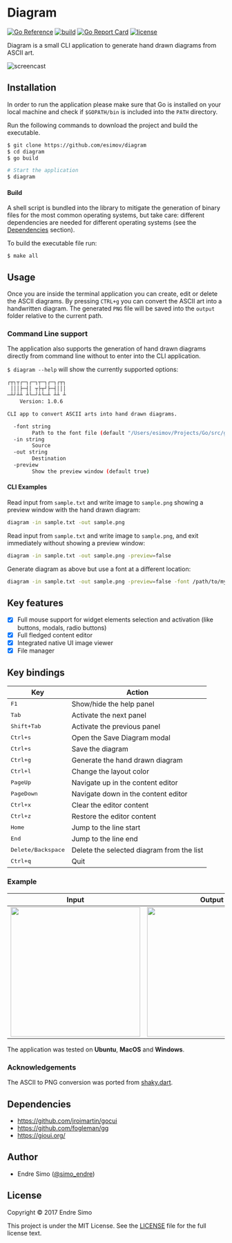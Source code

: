 # Diagram
[![Go Reference](https://pkg.go.dev/badge/github.com/esimov/diagram.svg)](https://pkg.go.dev/github.com/esimov/diagram)
[![build](https://github.com/esimov/diagram/actions/workflows/build.yml/badge.svg)](https://github.com/esimov/diagram/actions/workflows/build.yml)
[![Go Report Card](https://goreportcard.com/badge/github.com/esimov/diagram)](https://goreportcard.com/report/github.com/esimov/diagram)
[![license](https://img.shields.io/github/license/esimov/diagram)](./LICENSE)

Diagram is a small CLI application to generate hand drawn diagrams from ASCII art.

![screencast](images/screencast.gif)

## Installation

In order to run the application please make sure that Go is installed on your local machine and check if `$GOPATH/bin` is included into the `PATH` directory.

Run the following commands to download the project and build the executable.

```bash
$ git clone https://github.com/esimov/diagram
$ cd diagram
$ go build

# Start the application
$ diagram
```

#### Build

A shell script is bundled into the library to mitigate the generation of binary files for the most common operating systems, but take care: different dependencies are needed for different operating systems (see the [Dependencies](#dependencies) section). 

To build the executable file run:

`$ make all`

## Usage

Once you are inside the terminal application you can create, edit or delete the ASCII diagrams. By pressing `CTRL+g` you can convert the ASCII art into a handwritten diagram. The generated `PNG` file will be saved into the `output` folder relative to the current path.

### Command Line support

The application also supports the generation of hand drawn diagrams directly from command line without to enter into the CLI application.

`$ diagram --help` will show the currently supported options:

```bash
┌┬┐┬┌─┐┌─┐┬─┐┌─┐┌┬┐
 │││├─┤│ ┬├┬┘├─┤│││
─┴┘┴┴ ┴└─┘┴└─┴ ┴┴ ┴
    Version: 1.0.6

CLI app to convert ASCII arts into hand drawn diagrams.

  -font string
    	Path to the font file (default "/Users/esimov/Projects/Go/src/github.com/esimov/diagram/font/gloriahallelujah.ttf")
  -in string
    	Source
  -out string
    	Destination
  -preview
    	Show the preview window (default true)
```

#### CLI Examples

Read input from `sample.txt` and write image to `sample.png` showing a preview window with the hand drawn diagram:

```bash
diagram -in sample.txt -out sample.png
```

Read input from `sample.txt` and write image to `sample.png`, and exit immediately without showing a preview window:

```bash
diagram -in sample.txt -out sample.png -preview=false
```

Generate diagram as above but use a font at a different location:

```bash
diagram -in sample.txt -out sample.png -preview=false -font /path/to/my/font/MyHandwriting.ttf
```

## Key features
- [x] Full mouse support for widget elements selection and activation (like buttons, modals, radio buttons) 
- [x] Full fledged content editor
- [x] Integrated native UI image viewer
- [x] File manager

## Key bindings
Key                                     | Action
----------------------------------------|---------------------------------------
<kbd>F1</kbd>                           | Show/hide the help panel
<kbd>Tab</kbd>                          | Activate the next panel
<kbd>Shift+Tab</kbd>                    | Activate the previous panel
<kbd>Ctrl+s</kbd>                       | Open the Save Diagram modal
<kbd>Ctrl+s</kbd>                       | Save the diagram
<kbd>Ctrl+g</kbd>                       | Generate the hand drawn diagram
<kbd>Ctrl+l</kbd>                       | Change the layout color
<kbd>PageUp</kbd>                       | Navigate up in the content editor
<kbd>PageDown</kbd>                     | Navigate down in the content editor
<kbd>Ctrl+x</kbd>                       | Clear the editor content
<kbd>Ctrl+z</kbd>                       | Restore the editor content
<kbd>Home</kbd>                         | Jump to the line start
<kbd>End</kbd>                          | Jump to the line end
<kbd>Delete/Backspace</kbd>             | Delete the selected diagram from the list
<kbd>Ctrl+q</kbd>                       | Quit

### Example
| Input | Output |
|:--:|:--:|
| <img src="https://user-images.githubusercontent.com/883386/29396424-9200a978-8320-11e7-9c60-17d2be989136.png" height="300"> | <img src="https://user-images.githubusercontent.com/883386/29396385-529a23a4-8320-11e7-9d70-bf9b33d769cc.png" height="300"> |

The application was tested on **Ubuntu**, **MacOS** and **Windows**.

### Acknowledgements
The ASCII to PNG conversion was ported from [shaky.dart](https://github.com/mraleph/moe-js/blob/master/talks/jsconfeu2012/tools/shaky/web/shaky.dart).

## Dependencies

- https://github.com/jroimartin/gocui
- https://github.com/fogleman/gg
- https://gioui.org/

## Author

* Endre Simo ([@simo_endre](https://twitter.com/simo_endre))

## License

Copyright © 2017 Endre Simo

This project is under the MIT License. See the [LICENSE](https://github.com/esimov/diagram/blob/master/LICENSE) file for the full license text.
